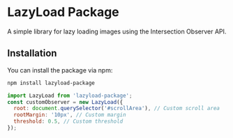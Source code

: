 # LazyLoad Package

A simple library for lazy loading images using the Intersection Observer API.

## Installation

You can install the package via npm:

```bash
npm install lazyload-package

```

```javascript
import LazyLoad from 'lazyload-package';
const customObserver = new LazyLoad({
  root: document.querySelector('#scrollArea'), // Custom scroll area
  rootMargin: '10px', // Custom margin
  threshold: 0.5, // Custom threshold
});
```